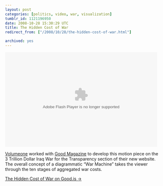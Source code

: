 ```yaml
---
layout: post
categories: [politics, video, war, visualization]
tumblr_id: 1121196950  
date: 2008-10-28 15:30:29 UTC
title: The Hidden Cost of War
redirect_from: ["/2008/10/28/the-hidden-cost-of-war.html"]

archived: yes
---
```


<object height="311" width="500"><param name="movie" value="http://www.good.is/wp-content/plugins/video/component.swf"/><param name="allowScriptAccess" value="always" /><param name="allowFullScreen" value="true"/><param name="flashvars" value="video=http://s3.amazonaws.com/www.goodmagazine.com/videos/cost_of_war.mp4&image=http://www.good.is/wp-content/themes/goodv1/images/defaultimg_video.gif&title=The Hidden Cost of War&doubleClickUrl=http://www.good.is/?p=12104"/><embed src="//www.good.is/wp-content/plugins/video/component.swf?video=http://s3.amazonaws.com/www.goodmagazine.com/videos/cost_of_war.mp4&image=http://www.good.is/wp-content/themes/goodv1/images/defaultimg_video.gif&title=The Hidden Cost of War&doubleClickUrl=http://www.good.is/?p=12104" type="application/x-shockwave-flash" width="500" height="311" allowFullScreen="true"></embed></object>

<a href="http://volumeone.com/">Volumeone</a> worked with <a href="http://www.good.is/">Good Magazine</a> to develop this motion piece on the 3 Trillion Dollar Iraq War for the Transparency section of their new website. The overall concept of a diagrammatic “War Machine” takes the viewer through the ten stages of aggregated war costs.

<a href="http://www.good.is/?p=12104">The Hidden Cost of War on Good.is →</a>
